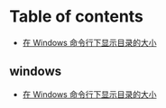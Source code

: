 # Table of contents

* [在 Windows 命令行下显示目录的大小](README.md)

## windows

* [在 Windows 命令行下显示目录的大小](windows/zai-windows-ming-ling-hang-xia-xian-shi-mu-lu-de-da-xiao.md)

